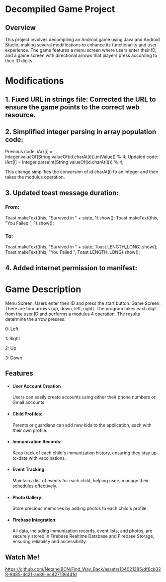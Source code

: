 
# Decompiled Game Project


## Overview

This project involves decompiling an Android game using Java and Android Studio, making several modifications to enhance its functionality and user experience. The game features a menu screen where users enter their ID, and a game screen with directional arrows that players press according to their ID digits.

# Modifications

## 1. Fixed URL in strings file: Corrected the URL to ensure the game points to the correct web resource.

## 2. Simplified integer parsing in array population code:
Previous code: iArr[i] = Integer.valueOf(String.valueOf(id.charAt(i))).intValue() % 4;
Updated code: iArr[i] = Integer.parseInt(String.valueOf(id.charAt(i))) % 4;

This change simplifies the conversion of id.charAt(i) to an integer and then takes the modulus operation.

## 3. Updated toast message duration:

### From: 

Toast.makeText(this, "Survived in " + state, 1).show();
Toast.makeText(this, "You Failed ", 1).show();

### To:

Toast.makeText(this, "Survived in " + state, Toast.LENGTH_LONG).show();
Toast.makeText(this, "You Failed ", Toast.LENGTH_LONG).show();

## 4. Added internet permission to manifest:

<uses-permission android:name="android.permission.INTERNET" />


# Game Description

Menu Screen: Users enter their ID and press the start button.
Game Screen: There are four arrows (up, down, left, right).
The program takes each digit from the user ID and performs a modulus 4 operation.
The results determine the arrow presses:

0: Left

1: Right

2: Up

3: Down



## Features

- #### User Account Creation
  Users can easily create accounts using either their    phone numbers or Gmail accounts.


- #### Child Profiles:
  Parents or guardians can add new kids to the application, each with their own profile.
- #### Immunization Records:
  Keep track of each child's immunization history, ensuring they stay up-to-date with vaccinations.

- #### Event Tracking:
  Maintain a list of events for each child, helping users manage their schedules effectively.

- #### Photo Gallery:
  Store precious memories by adding photos to each child's profile.

- #### Firebase Integration:
  All data, including immunization records, event lists, and photos, are securely stored in Firebase Realtime Database and Firebase Storage, ensuring reliability and accessibility.





## Watch Me!




https://github.com/NetanelBCN/Find_Way_Back/assets/134021385/df6cb328-8d85-4c21-ae86-ec427136441d






